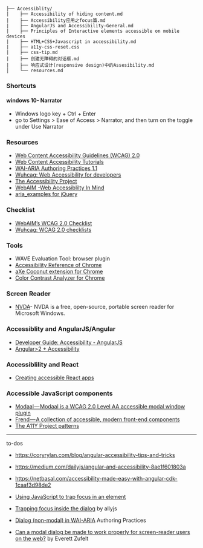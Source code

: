 ```
├── Accessiblity/
|    ├── Accessibility of hiding content.md
|    ├── Accessibility应用之focus篇.md
|    ├── AngularJS and Accessibility-General.md
|    ├── Principles of Interactive elements accessible on mobile devices
|    ├── HTML+CSS+Javascript in accessibility.md
|    ├── a11y-css-reset.css
|    ├── css-tip.md
|    ├── 创建无障碍的对话框.md
|    ├── 响应式设计(responsive design)中的Assesibility.md
│    └── resources.md
```

### Shortcuts

#### windows 10- Narrator

- Windows logo key + Ctrl + Enter
- go to Settings  > Ease of Access > Narrator, and then turn on the toggle under Use Narrator

### Resources

- [Web Content Accessibility Guidelines (WCAG) 2.0 ](https://www.w3.org/TR/WCAG20/)
- [Web Content Accessibility Tutorials](https://www.w3.org/WAI/tutorials/page-structure/sections/)
- [WAI-ARIA Authoring Practices 1.1](https://www.w3.org/TR/wai-aria-practices-1.1)
- [Wuhcag: Web Accessibility for developers](https://www.wuhcag.com/)
- [The Accessibility Project](https://a11yproject.com/)
- [WebAIM -Web Accessiblilty In Mind](https://webaim.org/)
- [aria_examples for jQuery](http://heydonworks.com/practical_aria_examples/)

### Checklist

- [WebAIM’s WCAG 2.0 Checklist](http://webaim.org/standards/wcag/checklist)
- [Wuhcag: WCAG 2.0 checklists](https://www.wuhcag.com/wcag-checklist/)

### Tools

- WAVE Evaluation Tool: browser plugin
- [Accessibility Reference of Chrome](https://developers.google.com/web/tools/chrome-devtools/accessibility/reference)
- [aXe Coconut extension for Chrome](https://chrome.google.com/webstore/detail/axe-coconut/iobddmbdndbbbfjopjdgadphaoihpojp/related?hl=en)
- [Color Contrast Analyzer for Chrome](https://accessibility.oit.ncsu.edu/tools/color-contrast-chrome/)

### Screen Reader

- [NVDA](http://www.nvaccess.org/)- NVDA is a free, open-source, portable screen reader  for Microsoft Windows.

### Accessiblity and AngularJS/Angular

- [Developer Guide: Accessibility - AngularJS](https://docs.angularjs.org/guide/accessibility)
- [Angular>2 + Accessibility](https://github.com/honggzb/Study-General/blob/master/Angular-Study/Angular2%2BAccessibility.md)

### Accessiblility and React

- [Creating accessible React apps](https://simplyaccessible.com/article/react-a11y/)

### Accessible JavaScript components

- [Modaal — Modaal is a WCAG 2.0 Level AA accessible modal window plugin](https://github.com/humaan/Modaal)
- [Frend — A collection of accessible, modern front-end components](https://frend.co/)
- [The A11Y Project patterns](http://a11yproject.com/patterns.html)

--------------------

to-dos

- https://coryrylan.com/blog/angular-accessibility-tips-and-tricks
- https://medium.com/dailyjs/angular-and-accessibility-8ae1f601803a
- https://netbasal.com/accessibility-made-easy-with-angular-cdk-1caaf3d98de2


- [Using JavaScript to trap focus in an element](https://hiddedevries.nl/en/blog/2017-01-29-using-javascript-to-trap-focus-in-an-element)
- [Trapping focus inside the dialog](https://allyjs.io/tutorials/accessible-dialog.html#trapping-focus-inside-the-dialog) by allyjs
- [Dialog (non-modal) in WAI-ARIA](https://www.w3.org/TR/wai-aria-practices/#dialog_modal) Authoring Practices
- [Can a modal dialog be made to work properly for screen-reader users on the web?](http://zufelt.ca/blog/can-modal-dialog-be-made-work-properly-screen-reader-users-web) by Everett Zufelt
